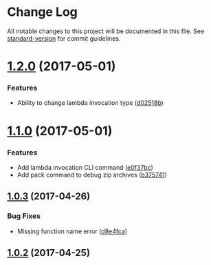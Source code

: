 # Change Log

All notable changes to this project will be documented in this file. See [standard-version](https://github.com/conventional-changelog/standard-version) for commit guidelines.

<a name="1.2.0"></a>
# [1.2.0](https://github.com/njakob/lambda/compare/v1.1.0...v1.2.0) (2017-05-01)


### Features

* Ability to change lambda invocation type ([d02518b](https://github.com/njakob/lambda/commit/d02518b))



<a name="1.1.0"></a>
# [1.1.0](https://github.com/njakob/lambda/compare/v1.0.3...v1.1.0) (2017-05-01)


### Features

* Add lambda invocation CLI command ([e0f37bc](https://github.com/njakob/lambda/commit/e0f37bc))
* Add pack command to debug zip archives ([b375741](https://github.com/njakob/lambda/commit/b375741))



<a name="1.0.3"></a>
## [1.0.3](https://github.com/njakob/lambda/compare/v1.0.2...v1.0.3) (2017-04-26)


### Bug Fixes

* Missing function name error ([d8e4fca](https://github.com/njakob/lambda/commit/d8e4fca))



<a name="1.0.2"></a>
## [1.0.2](https://github.com/njakob/lambda/compare/v1.0.1...v1.0.2) (2017-04-25)

